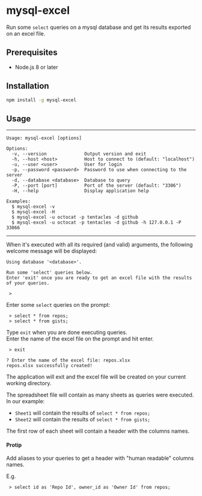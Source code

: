 # mysql-excel

Run some `select` queries on a mysql database and get its results exported on an excel file.

## Prerequisites

- Node.js 8 or later

## Installation

```bash
npm install -g mysql-excel
```

## Usage

-------

```
Usage: mysql-excel [options]

Options:
  -v, --version              Output version and exit
  -h, --host <host>          Host to connect to (default: "localhost")
  -u, --user <user>          User for login
  -p, --password <password>  Password to use when connecting to the server
  -d, --database <database>  Database to query
  -P, --port [port]          Port of the server (default: "3306")
  -H, --help                 Display application help

Examples:
  $ mysql-excel -v
  $ mysql-excel -H
  $ mysql-excel -u octocat -p tentacles -d github
  $ mysql-excel -u octocat -p tentacles -d github -h 127.0.0.1 -P 33066
```

------

When it's executed with all its required (and valid) arguments, the following welcome message will be displayed:

```
Using database '<database>'.

Run some 'select' queries below.
Enter 'exit' once you are ready to get an excel file with the results of your queries.

 >
```

Enter some `select` queries on the prompt:

```
 > select * from repos;
 > select * from gists;
```

Type `exit` when you are done executing queries.
<br>
Enter the name of the excel file on the prompt and hit enter.

```
 > exit

? Enter the name of the excel file: repos.xlsx
repos.xlsx successfully created!
```

The application will exit and the excel file will be created on your current working directory.

The spreadsheet file will contain as many sheets as queries were executed.
<br>
In our example:

- `Sheet1` will contain the results of `select * from repos;`
- `Sheet2` will contain the results of `select * from gists;`

The first row of each sheet will contain a header with the columns names.

#### Protip
Add aliases to your queries to get a header with "human readable" columns names.

E.g.

```
 > select id as 'Repo Id', owner_id as 'Owner Id' from repos;
```
